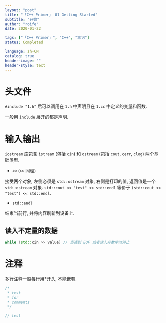 ```yaml
---
layout: "post"
title: "「C++ Primer」 01 Getting Started"
subtitle: "开始"
author: "roife"
date: 2020-01-22

tags: ["「C++ Primer」", "C++", "笔记"]
status: Completed

language: zh-CN
catalog: true
header-image: ""
header-style: text
---
```


# 头文件

`#include "1.h"` 后可以调用在 `1.h` 中声明且在 `1.cc` 中定义的变量和函数.

一般用 `include` 展开的都是声明.

# 输入输出

`iostream` 库包含 `istream` (包括 `cin`) 和 `ostream` (包括 `cout`, `cerr`, `clog`) 两个基础类型.

- `<<` (`>>` 同理)

接受两个对象, 左侧必须是 `std::ostream` 对象, 右侧是打印的值, 返回值是一个 `std::ostream` 对象.
`std::cout << "test" << std::endl` 等价于 `(std::cout << "test") << std::endl`.

- `std::endl`

结束当前行, 并将内容刷新到设备上.

## 读入不定量的数据

``` cpp
while (std::cin >> value) // 当遇到 EOF 或者读入非数字时停止
```

# 注释

多行注释一般每行用\*开头, 不能嵌套.

``` cpp
/*
 * test
 * for
 * comments
 */

// test
```
